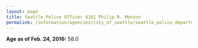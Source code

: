 ```yaml
---
layout: page
title: Seattle Police Officer 4161 Philip R. Monzon
permalink: /information/agencies/city_of_seattle/seattle_police_department/copbook/4161/
---
```


**Age as of Feb. 24, 2016:** 58.0
